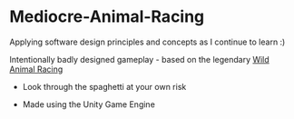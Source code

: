 # Mediocre-Animal-Racing
 Applying software design principles and concepts as I continue to learn :)
 
 Intentionally badly designed gameplay - based on the legendary [Wild Animal Racing](https://store.steampowered.com/app/389510/Wild_Animal_Racing/)
 
 - Look through the spaghetti at your own risk
 
 - Made using the Unity Game Engine
